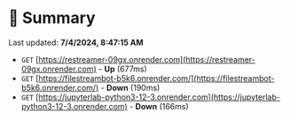 # 📖 Summary
Last updated: **7/4/2024, 8:47:15 AM**

- `GET` [https://restreamer-09gx.onrender.com](https://restreamer-09gx.onrender.com) - **Up** (677ms)
- `GET` [https://filestreambot-b5k6.onrender.com/](https://filestreambot-b5k6.onrender.com/) - **Down** (190ms)
- `GET` [https://jupyterlab-python3-12-3.onrender.com](https://jupyterlab-python3-12-3.onrender.com) - **Down** (166ms)
